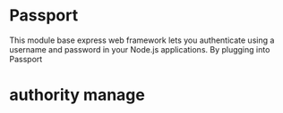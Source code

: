 # Passport
This module base express web framework lets you authenticate using a username and password in your Node.js applications.
 By plugging into Passport
 
# authority manage
